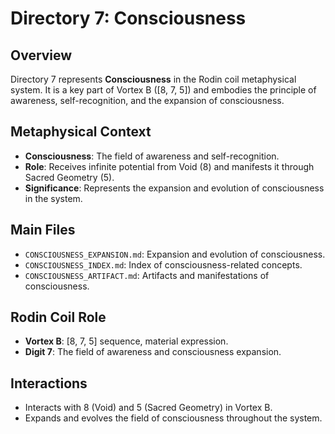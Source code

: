 # Directory 7: Consciousness

## Overview

Directory 7 represents **Consciousness** in the Rodin coil metaphysical system. It is a key part of Vortex B ([8, 7, 5]) and embodies the principle of awareness, self-recognition, and the expansion of consciousness.

## Metaphysical Context
- **Consciousness**: The field of awareness and self-recognition.
- **Role**: Receives infinite potential from Void (8) and manifests it through Sacred Geometry (5).
- **Significance**: Represents the expansion and evolution of consciousness in the system.

## Main Files
- `CONSCIOUSNESS_EXPANSION.md`: Expansion and evolution of consciousness.
- `CONSCIOUSNESS_INDEX.md`: Index of consciousness-related concepts.
- `CONSCIOUSNESS_ARTIFACT.md`: Artifacts and manifestations of consciousness.

## Rodin Coil Role
- **Vortex B**: [8, 7, 5] sequence, material expression.
- **Digit 7**: The field of awareness and consciousness expansion.

## Interactions
- Interacts with 8 (Void) and 5 (Sacred Geometry) in Vortex B.
- Expands and evolves the field of consciousness throughout the system. 
